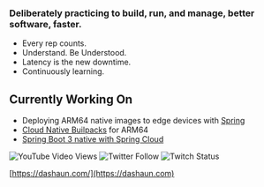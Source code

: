 ### Deliberately practicing to build, run, and manage, better software, faster.

- Every rep counts.
- Understand.  Be Understood.
- Latency is the new downtime.
- Continuously learning.

## Currently Working On

- Deploying ARM64 native images to edge devices with [Spring](https://spring.io)
- [Cloud Native Builpacks](https://dashaun.com/series/java-native-builder-multiarch/) for ARM64
- [Spring Boot 3 native with Spring Cloud](https://dashaun.com/series/spring-boot-3-native/)

![YouTube Video Views](https://img.shields.io/youtube/views/Vkd7g9BCNLs?style=social) ![Twitter Follow](https://img.shields.io/twitter/follow/dashaun?style=social) ![Twitch Status](https://img.shields.io/twitch/status/javagrunt?style=social)

[https://dashaun.com/](https://dashaun.com)
